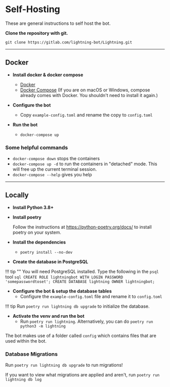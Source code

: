 # Self-Hosting

These are general instructions to self host the bot.

**Clone the repository with git.**

`git clone https://gitlab.com/lightning-bot/Lightning.git`

---

## Docker

- **Install docker & docker compose**
    - [Docker](https://docs.docker.com/install/)
    - [Docker Compose](https://docs.docker.com/compose/install/) (If you are on macOS or Windows, compose already comes with Docker. You shouldn't need to install it again.)

- **Configure the bot**
    - Copy `example-config.toml` and rename the copy to `config.toml`

- **Run the bot**
    - `docker-compose up`


### Some helpful commands

- `docker-compose down` stops the containers
- `docker-compose up -d` to run the containers in "detached" mode. This will free up the current terminal session.
- `docker-compose --help` gives you help

---

## Locally

- **Install Python 3.8+**

- **Install poetry**

    Follow the instructions at https://python-poetry.org/docs/ to install poetry on your system.

- **Install the dependencies**
    - `poetry install --no-dev`

- **Create the database in PostgreSQL**

!!! tip ""
    You will need PostgreSQL installed. Type the following in the `psql` tool
    ```sql
    CREATE ROLE lightningbot WITH LOGIN PASSWORD 'somepasswordtoset';
    CREATE DATABASE lightning OWNER lightningbot;
    ```

- **Configure the bot & setup the database tables**
    - Configure the `example-config.toml` file and rename it to `config.toml`

!!! tip
    Run `poetry run lightning db upgrade` to initialize the database.
    
- **Activate the venv and run the bot**
    - Run `poetry run lightning`.
    Alternatively, you can do `poetry run python3 -m lightning`

The bot makes use of a folder called `config` which contains files that are used within the bot.

### Database Migrations

Run `poetry run lightning db upgrade` to run migrations!

If you want to view what migrations are applied and aren't, run `poetry run lightning db log`
